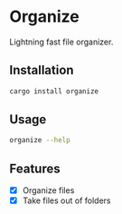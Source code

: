 # Organize
Lightning fast file organizer.

## Installation
```bash
cargo install organize
```

## Usage
```bash
organize --help
```

## Features
- [x] Organize files
- [x] Take files out of folders
